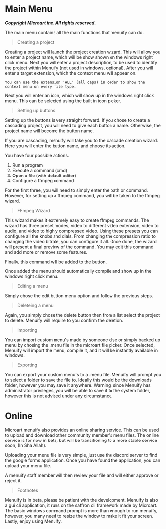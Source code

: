 # Main Menu

*__**Copyright Microart inc. All rights reserved.**__*

The main menu contains all the main functions that menuify can do.

> Creating a project

Creating a project will launch the project creation wizard.
This will allow you to enter a project name, which will be show shown on the windows right click menu.
Next you will enter a project description, to be used to identify the project within Menuify (not used in windows, optional).
After you will enter a target extension, which the context menu will appear on.

```Side Note
You can use the extension 'ALL' (all caps) in order to show the context menu on every file type.
```

Next you will enter an icon, which will show up in the windows right click menu.
This can be selected using the built in icon picker.

> Setting up buttons

Setting up the buttons is very straight forward.
If you chose to create a cascading project, you will need to give each button a name.
Otherwise, the project name will become the button name.

If you are cascading, menuify will take you to the cascade creation wizard.
Here you will enter the button name, and choose its action.

You have four possible actions.
1) Run a program
2) Execute a command (cmd)
3) Open a file (with default editor)
4) Configure a ffmpeg command

For the first three, you will need to simply enter the path or command.
However, for setting up a ffmpeg command, you will be taken to the ffmpeg wizard.

> FFmpeg Wizard

This wizard makes it extremely easy to create ffmpeg commands.
The wizard has three preset modes, video to different video extension, video to audio, and video to highly compressed video.
Using these presets you can configure all the knobs and dials.
From changing the compression ratio to changing the video bitrate, you can configure it all.
Once done, the wizard will present a final preview of the command.
You may edit this command and add more or remove some features.

Finally, this command will be added to the button.

Once added the menu should automatically compile and show up in the windows right click menu.

> Editing a menu

Simply chose the edit button menu option and follow the previous steps.

> Deleteing a menu

Again, you simply chose the delete button then from a list select the project to delete.
Menuify will require to you confirm the deletion.

> Importing

You can import custom menu's made by someone else or simply backed up menu by chosing the .menu file in the microart file picker.
Once selected, Menuify will import the menu, compile it, and it will be instantly available in windows.

> Exporting

You can export your custom menu's to a .menu file.
Menuify will prompt you to select a folder to save the file to.
Ideally this would be the downloads folder, however you may save it anywhere.
Warning, since Menuify has administrator privileges, you will be able to save it to the system folder, however this is not advised under any circumstance.

# Online

Microart menuify also provides an online sharing service. This can be used to upload and download other community member's menu files.
The online service is for now in beta, but will be transitioning to a more stable service soon, (In Sha Allah).

Uploading your menu file is very simple, just use the discord server to find the google forms application.
Once you have found the application, you can upload your menu file.

A menuify staff member will then review your file and will either approve or reject it.

> Footnotes

Menuify is in beta, please be patient with the development.
Menuify is also a gui cli application, it runs on the saffron cli framework made by Microart.
The basic windows command prompt is more than enough to run menuify, however, you many need to resize the window to make it fit your screen.
Lastly, enjoy using Menuify.
